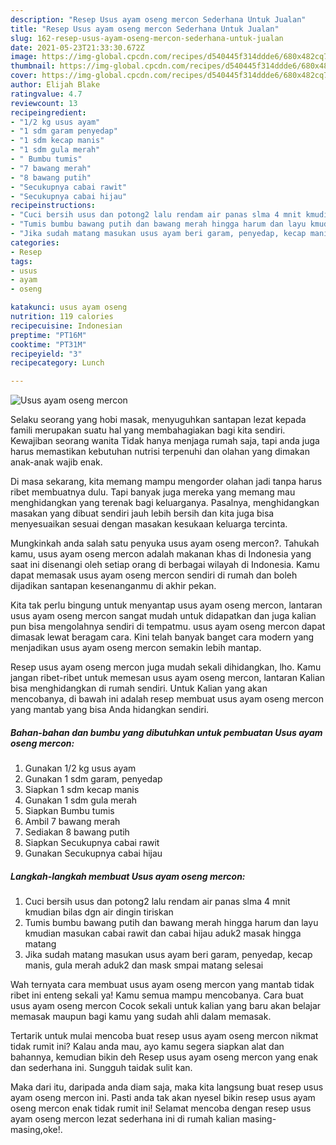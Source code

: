 ```yaml
---
description: "Resep Usus ayam oseng mercon Sederhana Untuk Jualan"
title: "Resep Usus ayam oseng mercon Sederhana Untuk Jualan"
slug: 162-resep-usus-ayam-oseng-mercon-sederhana-untuk-jualan
date: 2021-05-23T21:33:30.672Z
image: https://img-global.cpcdn.com/recipes/d540445f314ddde6/680x482cq70/usus-ayam-oseng-mercon-foto-resep-utama.jpg
thumbnail: https://img-global.cpcdn.com/recipes/d540445f314ddde6/680x482cq70/usus-ayam-oseng-mercon-foto-resep-utama.jpg
cover: https://img-global.cpcdn.com/recipes/d540445f314ddde6/680x482cq70/usus-ayam-oseng-mercon-foto-resep-utama.jpg
author: Elijah Blake
ratingvalue: 4.7
reviewcount: 13
recipeingredient:
- "1/2 kg usus ayam"
- "1 sdm garam penyedap"
- "1 sdm kecap manis"
- "1 sdm gula merah"
- " Bumbu tumis"
- "7 bawang merah"
- "8 bawang putih"
- "Secukupnya cabai rawit"
- "Secukupnya cabai hijau"
recipeinstructions:
- "Cuci bersih usus dan potong2 lalu rendam air panas slma 4 mnit kmudian bilas dgn air dingin tiriskan"
- "Tumis bumbu bawang putih dan bawang merah hingga harum dan layu kmudian masukan cabai rawit dan cabai hijau aduk2 masak hingga matang"
- "Jika sudah matang masukan usus ayam beri garam, penyedap, kecap manis, gula merah aduk2 dan mask smpai matang selesai"
categories:
- Resep
tags:
- usus
- ayam
- oseng

katakunci: usus ayam oseng 
nutrition: 119 calories
recipecuisine: Indonesian
preptime: "PT16M"
cooktime: "PT31M"
recipeyield: "3"
recipecategory: Lunch

---
```



![Usus ayam oseng mercon](https://img-global.cpcdn.com/recipes/d540445f314ddde6/680x482cq70/usus-ayam-oseng-mercon-foto-resep-utama.jpg)

Selaku seorang yang hobi masak, menyuguhkan santapan lezat kepada famili merupakan suatu hal yang membahagiakan bagi kita sendiri. Kewajiban seorang  wanita Tidak hanya menjaga rumah saja, tapi anda juga harus memastikan kebutuhan nutrisi terpenuhi dan olahan yang dimakan anak-anak wajib enak.

Di masa  sekarang, kita memang mampu mengorder olahan jadi tanpa harus ribet membuatnya dulu. Tapi banyak juga mereka yang memang mau menghidangkan yang terenak bagi keluarganya. Pasalnya, menghidangkan masakan yang dibuat sendiri jauh lebih bersih dan kita juga bisa menyesuaikan sesuai dengan masakan kesukaan keluarga tercinta. 



Mungkinkah anda salah satu penyuka usus ayam oseng mercon?. Tahukah kamu, usus ayam oseng mercon adalah makanan khas di Indonesia yang saat ini disenangi oleh setiap orang di berbagai wilayah di Indonesia. Kamu dapat memasak usus ayam oseng mercon sendiri di rumah dan boleh dijadikan santapan kesenanganmu di akhir pekan.

Kita tak perlu bingung untuk menyantap usus ayam oseng mercon, lantaran usus ayam oseng mercon sangat mudah untuk didapatkan dan juga kalian pun bisa mengolahnya sendiri di tempatmu. usus ayam oseng mercon dapat dimasak lewat beragam cara. Kini telah banyak banget cara modern yang menjadikan usus ayam oseng mercon semakin lebih mantap.

Resep usus ayam oseng mercon juga mudah sekali dihidangkan, lho. Kamu jangan ribet-ribet untuk memesan usus ayam oseng mercon, lantaran Kalian bisa menghidangkan di rumah sendiri. Untuk Kalian yang akan mencobanya, di bawah ini adalah resep membuat usus ayam oseng mercon yang mantab yang bisa Anda hidangkan sendiri.

<!--inarticleads1-->

##### Bahan-bahan dan bumbu yang dibutuhkan untuk pembuatan Usus ayam oseng mercon:

1. Gunakan 1/2 kg usus ayam
1. Gunakan 1 sdm garam, penyedap
1. Siapkan 1 sdm kecap manis
1. Gunakan 1 sdm gula merah
1. Siapkan  Bumbu tumis
1. Ambil 7 bawang merah
1. Sediakan 8 bawang putih
1. Siapkan Secukupnya cabai rawit
1. Gunakan Secukupnya cabai hijau




<!--inarticleads2-->

##### Langkah-langkah membuat Usus ayam oseng mercon:

1. Cuci bersih usus dan potong2 lalu rendam air panas slma 4 mnit kmudian bilas dgn air dingin tiriskan
1. Tumis bumbu bawang putih dan bawang merah hingga harum dan layu kmudian masukan cabai rawit dan cabai hijau aduk2 masak hingga matang
1. Jika sudah matang masukan usus ayam beri garam, penyedap, kecap manis, gula merah aduk2 dan mask smpai matang selesai




Wah ternyata cara membuat usus ayam oseng mercon yang mantab tidak ribet ini enteng sekali ya! Kamu semua mampu mencobanya. Cara buat usus ayam oseng mercon Cocok sekali untuk kalian yang baru akan belajar memasak maupun bagi kamu yang sudah ahli dalam memasak.

Tertarik untuk mulai mencoba buat resep usus ayam oseng mercon nikmat tidak rumit ini? Kalau anda mau, ayo kamu segera siapkan alat dan bahannya, kemudian bikin deh Resep usus ayam oseng mercon yang enak dan sederhana ini. Sungguh taidak sulit kan. 

Maka dari itu, daripada anda diam saja, maka kita langsung buat resep usus ayam oseng mercon ini. Pasti anda tak akan nyesel bikin resep usus ayam oseng mercon enak tidak rumit ini! Selamat mencoba dengan resep usus ayam oseng mercon lezat sederhana ini di rumah kalian masing-masing,oke!.

